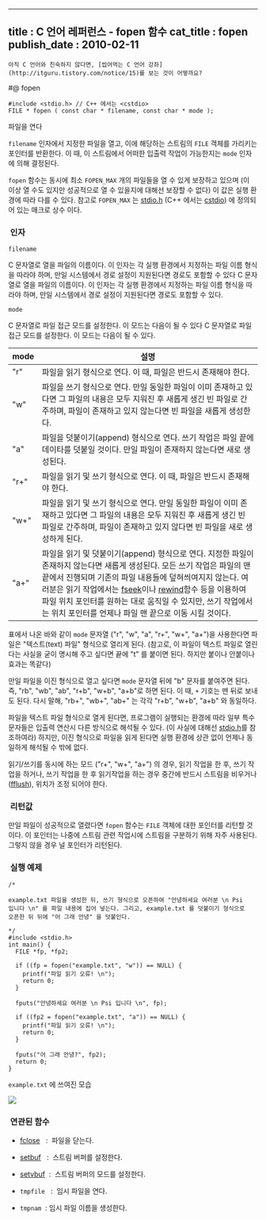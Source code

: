 ----------------
title : C 언어 레퍼런스 - fopen 함수
cat_title :  fopen
publish_date : 2010-02-11
--------------


```warning
아직 C 언어와 친숙하지 않다면, [씹어먹는 C 언어 강좌](http://itguru.tistory.com/notice/15)를 보는 것이 어떻까요?

```

#@ fopen

```info-format
#include <stdio.h> // C++ 에서는 <cstdio>
FILE * fopen ( const char * filename, const char * mode );
```

파일을 연다

`filename` 인자에서 지정한 파일을 열고, 이에 해당하는 스트림의 `FILE` 객체를 가리키는 포인터를 반환한다. 이 때, 이 스트림에서 어떠한 입출력 작업이 가능한지는 `mode` 인자에 의해 결정된다.

`fopen` 함수는 동시에 최소 `FOPEN_MAX` 개의 파일들을 열 수 있게 보장하고 있으며 (이 이상 열 수도 있지만 성공적으로 열 수 있을지에 대해선 보장할 수 없다) 이 값은 실행 환경에 따라 다를 수 있다. 참고로 `FOPEN_MAX` 는 [stdio.h](http://itguru.tistory.com/34) (C++ 에서는 [cstdio](http://itguru.tistory.com/34)) 에 정의되어 있는 매크로 상수 이다.



###  인자


`filename`

C 문자열로 열을 파일의 이름이다. 이 인자는 각 실행 환경에서 지정하는 파일 이름 형식을 따라야 하며, 만일 시스템에서 경로 설정이 지원된다면 경로도 포함할 수 있다 C 문자열로 열을 파일의 이름이다. 이 인자는 각 실행 환경에서 지정하는 파일 이름 형식을 따라야 하며, 만일 시스템에서 경로 설정이 지원된다면 경로도 포함할 수 있다.

`mode`

C 문자열로 파일 접근 모드를 설정한다. 이 모드는 다음이 될 수 있다 C 문자열로 파일 접근 모드를 설정한다. 이 모드는 다음이 될 수 있다.

|mode|설명|
|------|------|
|"r"|파일을 읽기 형식으로 연다. 이 때, 파일은 반드시 존재해야 한다.|
|"w"|파일을 쓰기 형식으로 연다. 만일 동일한 파일이 이미 존재하고 있다면 그 파일의 내용은 모두 지워진 후 새롭게 생긴 빈 파일로 간주하며, 파일이 존재하고 있지 않는다면 빈 파일을 새롭게 생성한다.|
|"a"|파일을 덧붙이기(append) 형식으로 연다. 쓰기 작업은 파일 끝에 데이타를 덧붙일 것이다. 만일 파일이 존재하지 않는다면 새로 생성된다.|
|"r+"|파일을 읽기 및 쓰기 형식으로 연다. 이 때, 파일은 반드시 존재해야 한다.|
|"w+"|파일을 읽기 및 쓰기 형식으로 연다. 만일 동일한 파일이 이미 존재하고 있다면 그 파일의 내용은 모두 지워진 후 새롭게 생긴 빈 파일로 간주하며, 파일이 존재하고 있지 않다면 빈 파일을 새로 생성하게 된다.|
|"a+"|파일을 읽기 및 덧붙이기(append) 형식으로 연다. 지정한 파일이 존재하지 않는다면 새롭게 생성된다. 모든 쓰기 작업은 파일의 맨 끝에서 진행되며 기존의 파일 내용들에 덮혀씌여지지 않는다. 여러분은 읽기 작업에서는 [fseek](http://itguru.tistory.com/72)이나 [rewind](http://itguru.tistory.com/75)함수 등을 이용하여 파일 위치 포인터를 원하는 대로 움직일 수 있지만, 쓰기 작업에서는 위치 포인터를 언제나 파일 맨 끝으로 이동 시킬 것이다.|

표에서 나온 바와 같이 `mode` 문자열 ("r", "w", "a", "r+", "w+", "a+")을 사용한다면 파일은 "텍스트(text) 파일" 형식으로 열리게 된다. (참고로, 이 파일이 텍스트 파일로 열린다는 사실을 굳이 명시해 주고 싶다면 끝에 "t" 를 붙이면 된다. 하지만 붙이나 안붙이나 효과는 똑같다)

만일 파일을 이진 형식으로 열고 싶다면 `mode` 문자열 뒤에 "b" 문자를 붙여주면 된다. 즉, "rb", "wb", "ab", "r+b", "w+b", "a+b"로 하면 된다. 이 때, `+` 기호는 맨 뒤로 보내도 된다. 다시 말해, "rb+", "wb+", "ab+" 는 각각 "r+b", "w+b", "a+b" 와 동일하다.

파일을 텍스트 파일 형식으로 열게 된다면, 프로그램이 실행되는 환경에 따라 일부 특수 문자들은 입출력 연산시 다른 방식으로 해석될 수 있다. (이 사실에 대해선 [stdio.h](http://itguru.tistory.com/34)를 참조하여라) 하지만, 이진 형식으로 파일을 읽게 된다면 실행 환경에 상관 없이 언제나 동일하게 해석될 수 밖에 없다.

읽기/쓰기를 동시에 하는 모드 ("r+", "w+", "a+") 의 경우, 읽기 작업을 한 후, 쓰기 작업을 하거나, 쓰기 작업을 한 후 읽기작업을 하는 경우 중간에 반드시 스트림을 비우거나 ([fflush](http://itguru.tistory.com/57)), 위치가 조정 되어야 한다.



###  리턴값

만일 파일이 성공적으로 열렸다면 `fopen` 함수는 `FILE` 객체에 대한 포인터를 리턴할 것이다. 이 포인터는 나중에 스트림 관련 작업시에 스트림을 구분하기 위해 자주 사용된다. 그렇지 않을 경우 널 포인터가 리턴된다.


###  실행 예제




```cpp-formatted
/*

example.txt 파일을 생성한 뒤, 쓰기 형식으로 오픈하여 "안녕하세요 여러분 \n Psi
입니다 \n" 를 파일 내용에 집어 넣는다. 그리고, example.txt 를 덧붙이기 형식으로
오픈한 뒤 뒤에 "어 그래 안녕" 을 덧붙인다.

*/
#include <stdio.h>
int main() {
  FILE *fp, *fp2;

  if ((fp = fopen("example.txt", "w")) == NULL) {
    printf("파일 읽기 오류! \n");
    return 0;
  }

  fputs("안녕하세요 여러분 \n Psi 입니다 \n", fp);

  if ((fp2 = fopen("example.txt", "a")) == NULL) {
    printf("파일 읽기 오류! \n");
    return 0;
  }

  fputs("어 그래 안녕?", fp2);
  return 0;
}
```


`example.txt` 에 쓰여진 모습


![](http://img1.daumcdn.net/thumb/R1920x0/?fname=http%3A%2F%2Fcfile24.uf.tistory.com%2Fimage%2F1345071D4B73C8EA199FA6)




###  연관된 함수



*  [fclose](http://itguru.tistory.com/54)   :  파일을 닫는다.

*  [setbuf](http://itguru.tistory.com/61)   :  스트림 버퍼를 설정한다.

*  [setvbuf](http://itguru.tistory.com/62)  :  스트림 버퍼의 모드를 설정한다.
* `tmpfile`   :  임시 파일을 연다.
* `tmpnam`  : 임시 파일 이름을 생성한다.